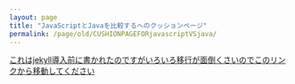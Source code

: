 ```yaml
---
layout: page
title: "JavaScriptとJavaを比較するへのクッションページ"
permalink: /page/old/CUSHIONPAGEFORjavascriptVSjava/
---
```


[これはjekyll導入前に書かれたのですがいろいろ移行が面倒くさいのでこのリンクから移動してください](/portfolio/javascriptVSjava/index.html)

